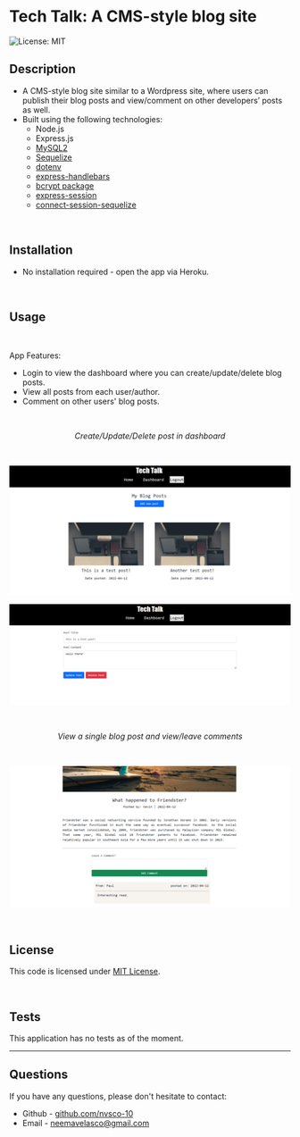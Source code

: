 # Tech Talk: A CMS-style blog site
![License: MIT](https://img.shields.io/badge/License-MIT-yellow.svg) 

## Description

- A CMS-style blog site similar to a Wordpress site, where users can publish their blog posts and view/comment on other developers’ posts as well.
- Built using the following technologies:
    - Node.js
    - Express.js
    - [MySQL2](https://www.npmjs.com/package/mysql)
    - [Sequelize](https://www.npmjs.com/package/sequelize)
    - [dotenv](https://www.npmjs.com/package/dotenv)
    - [express-handlebars](https://www.npmjs.com/package/express-handlebars)
    - [bcrypt package](https://www.npmjs.com/package/bcrypt)
    - [express-session](https://www.npmjs.com/package/express-session)
    - [connect-session-sequelize](https://www.npmjs.com/package/connect-session-sequelize) 

<br>

## Installation

* No installation required  - open the app via Heroku.

<br>

## Usage
<br>

App Features:

* Login to view the dashboard where you can create/update/delete blog posts.
* View all posts from each user/author.
* Comment on other users' blog posts.

<br>
<p align="center">
    <i>Create/Update/Delete post in dashboard</i>
</p>
<br>

<p align="center">
    <img src="./public/img/dashboard.PNG" alt="screenshot of dashboard" width="700px">
</p>

<p align="center">
    <img src="./public/img/editpost.PNG" alt="screenshot of edit post functionality" width="700px">
</p>

<br>
<p align="center">
    <i>View a single blog post and view/leave comments</i>
</p>
<br>

<p align="center">
    <img src="./public/img/singlepost.PNG" alt="screenshot of single post view with comments" width="700px">
</p>

<br>

## License
This code is licensed under [MIT License](https://mit-license.org/).

<br>

## Tests
This application has no tests as of the moment.
<br>

<hr>

## Questions
If you have any questions, please don't hesitate to contact:
 * Github - [github.com/nvsco-10](https://github.com/nvsco-10)
 * Email - neemavelasco@gmail.com


